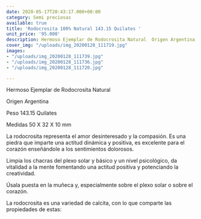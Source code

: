 ```yaml
---
date: 2020-05-17T20:43:17.000+00:00
category: Semi preciosas
available: true
title: 'Rodocrosita 100% Natural 143.15 Quilates '
unit_price: '95.000'
description: Hermoso Ejemplar de Rodocrosita Natural  Origen Argentina
cover_img: "/uploads/img_20200128_111719.jpg"
images:
- "/uploads/img_20200128_111739.jpg"
- "/uploads/img_20200128_111736.jpg"
- "/uploads/img_20200128_111720.jpg"

---
```

Hermoso Ejemplar de Rodocrosita Natural

Origen Argentina

Peso 143.15 Quilates

Medidas 50 X 32 X 10 mm

La rodocrosita representa el amor desinteresado y la compasión. Es una piedra que imparte una actitud dinámica y positiva, es excelente para el corazón enseñándole a los sentimientos dolorosos.

Limpia los chacras del plexo solar y básico y un nivel psicológico, da vitalidad a la mente fomentando una actitud positiva y potenciando la creatividad.

Úsala puesta en la muñeca y, especialmente sobre el plexo solar o sobre el corazón.

La rodocrosita es una variedad de calcita, con lo que comparte las propiedades de estas: